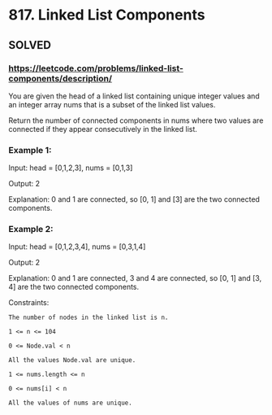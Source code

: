 # 817. Linked List Components

## SOLVED
### https://leetcode.com/problems/linked-list-components/description/
You are given the head of a linked list containing unique integer values and an integer array nums that is a subset of the linked list values.



Return the number of connected components in nums where two values are connected if they appear consecutively in the linked list.





### Example 1:





Input: head = [0,1,2,3], nums = [0,1,3]


Output: 2



Explanation: 0 and 1 are connected, so [0, 1] and [3] are the two connected components.





### Example 2:





Input: head = [0,1,2,3,4], nums = [0,3,1,4]


Output: 2



Explanation: 0 and 1 are connected, 3 and 4 are connected, so [0, 1] and [3, 4] are the two connected components.







Constraints:





	The number of nodes in the linked list is n.

	1 <= n <= 104

	0 <= Node.val < n

	All the values Node.val are unique.

	1 <= nums.length <= n

	0 <= nums[i] < n

	All the values of nums are unique.



